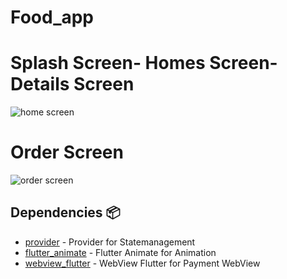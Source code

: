 # Food_app
# Splash Screen- Homes Screen- Details Screen
![home screen](https://github.com/alimohamedgad/food_app/assets/108583289/5c3235bb-5507-41fe-8dcd-e776e5a6b41f)

# Order Screen
![order screen](https://github.com/alimohamedgad/food_app/assets/108583289/e3f7d89d-9783-41b1-ae44-34ba790b38f5)
## Dependencies 📦️

- [provider](https://pub.dev/packages/provider) - Provider for Statemanagement
- [flutter_animate](https://pub.dev/packages/flutter_animate) - Flutter Animate for Animation 
- [webview_flutter](https://pub.dev/packages/webview_flutter) - WebView Flutter for Payment WebView 
